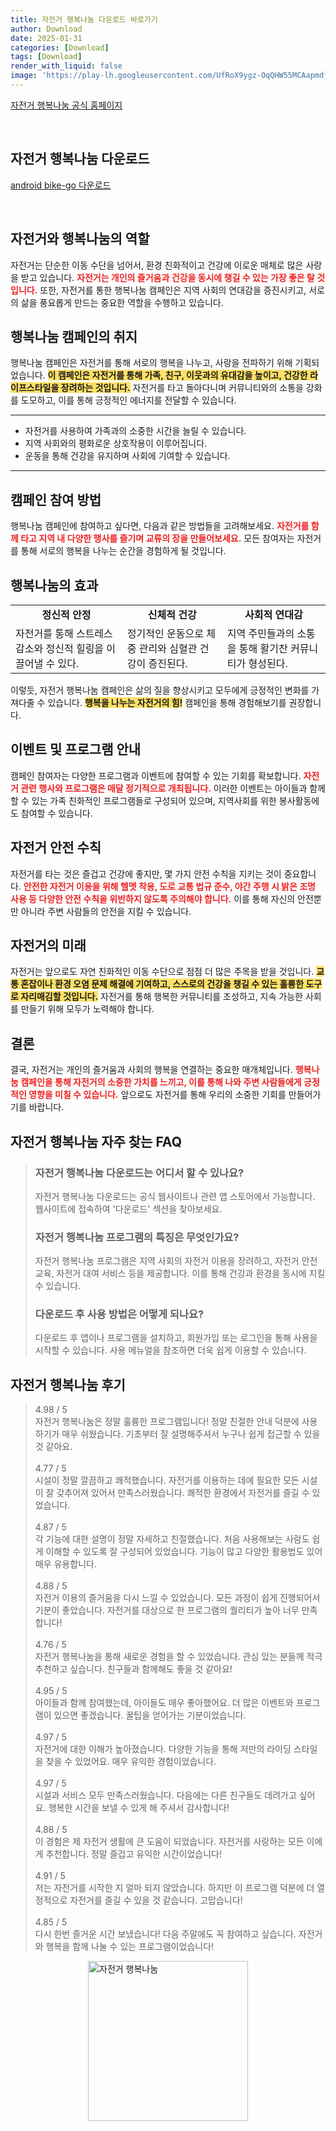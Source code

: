 ```yaml
---
title: 자전거 행복나눔 다운로드 바로가기
author: Download
date: 2025-01-31
categories: [Download]
tags: [Download]
render_with_liquid: false
image: 'https://play-lh.googleusercontent.com/UfRoX9ygz-OqQHW55MCAapmdfnJr9KzSXY_F0gD51P7zS9E0BbeTisIVDgaqiV77OfA=s256-rw'
---
```

<p><a class='click-button' title='자전거 행복나눔' href='https://www.bike.go.kr/' rel='nofollow'>자전거 행복나눔 공식 홈페이지</a></p><br>
<h2 id='자전거 행복나눔_다운로드'>자전거 행복나눔 다운로드</h2>
<p><a class="click-button android" title="bike-go 다운로드" href="https://play.google.comhttps://play.google.com/store/apps/details?id=com.jbt.android.bicyclehappysharing" rel="nofollow">android bike-go 다운로드</a></p><br>


<h2 id='자전거와 행복나눔의 역할'>자전거와 행복나눔의 역할</h2>

<p>자전거는 단순한 이동 수단을 넘어서, 환경 친화적이고 건강에 이로운 매체로 많은 사랑을 받고 있습니다. <b><span style="color: #ee2323;">자전거는 개인의 즐거움과 건강을 동시에 챙길 수 있는 가장 좋은 탈 것입니다.</span></b> 또한, 자전거를 통한 행복나눔 캠페인은 지역 사회의 연대감을 증진시키고, 서로의 삶을 풍요롭게 만드는 중요한 역할을 수행하고 있습니다.</p>

<h2 id='행복나눔 캠페인의 취지'>행복나눔 캠페인의 취지</h2>

<p>행복나눔 캠페인은 자전거를 통해 서로의 행복을 나누고, 사랑을 전파하기 위해 기획되었습니다. <b><span style="background-color: #ffe066;">이 캠페인은 자전거를 통해 가족, 친구, 이웃과의 유대감을 높이고, 건강한 라이프스타일을 장려하는 것입니다.</span></b> 자전거를 타고 돌아다니며 커뮤니티와의 소통을 강화를 도모하고, 이를 통해 긍정적인 에너지를 전달할 수 있습니다.</p>

<hr />

<ul>
    <li>자전거를 사용하여 가족과의 소중한 시간을 늘릴 수 있습니다.</li>
    <li>지역 사회와의 평화로운 상호작용이 이루어집니다.</li>
    <li>운동을 통해 건강을 유지하며 사회에 기여할 수 있습니다.</li>
</ul>

<hr />

<h2 id='캠페인 참여 방법'>캠페인 참여 방법</h2>

<p>행복나눔 캠페인에 참여하고 싶다면, 다음과 같은 방법들을 고려해보세요. <b><span style="color: #ee2323;">자전거를 함께 타고 지역 내 다양한 행사를 즐기며 교류의 장을 만들어보세요.</span></b> 모든 참여자는 자전거를 통해 서로의 행복을 나누는 순간을 경험하게 될 것입니다.</p>

<h2 id='행복나눔의 효과'>행복나눔의 효과</h2>

<table>
    <tr>
        <td style="text-align: center; height: 17px;"><b>정신적 안정</b></td>
        <td style="text-align: center; height: 17px;"><b>신체적 건강</b></td>
        <td style="text-align: center; height: 17px;"><b>사회적 연대감</b></td>
    </tr>
    <tr>
        <td>자전거를 통해 스트레스 감소와 정신적 힐링을 이끌어낼 수 있다.</td>
        <td>정기적인 운동으로 체중 관리와 심혈관 건강이 증진된다.</td>
        <td>지역 주민들과의 소통을 통해 활기찬 커뮤니티가 형성된다.</td>
    </tr>
</table>

<p>이렇듯, 자전거 행복나눔 캠페인은 삶의 질을 향상시키고 모두에게 긍정적인 변화를 가져다줄 수 있습니다. <b><span style="background-color: #ffe066;">행복을 나누는 자전거의 힘!</span></b> 캠페인을 통해 경험해보기를 권장합니다.</p>

<h2 id='이벤트 및 프로그램 안내'>이벤트 및 프로그램 안내</h2>

<p>캠페인 참여자는 다양한 프로그램과 이벤트에 참여할 수 있는 기회를 확보합니다. <b><span style="color: #ee2323;">자전거 관련 행사와 프로그램은 매달 정기적으로 개최됩니다.</span></b> 이러한 이벤트는 아이들과 함께할 수 있는 가족 친화적인 프로그램들로 구성되어 있으며, 지역사회를 위한 봉사활동에도 참여할 수 있습니다.</p>

<h2 id='자전거 안전 수칙'>자전거 안전 수칙</h2>

<p>자전거를 타는 것은 즐겁고 건강에 좋지만, 몇 가지 안전 수칙을 지키는 것이 중요합니다. <b><span style="color: #ee2323;">안전한 자전거 이용을 위해 헬멧 착용, 도로 교통 법규 준수, 야간 주행 시 밝은 조명 사용 등 다양한 안전 수칙을 위반하지 않도록 주의해야 합니다.</span></b> 이를 통해 자신의 안전뿐만 아니라 주변 사람들의 안전을 지킬 수 있습니다.</p>

<h2 id='자전거의 미래'>자전거의 미래</h2>

<p>자전거는 앞으로도 자연 친화적인 이동 수단으로 점점 더 많은 주목을 받을 것입니다. <b><span style="background-color: #ffe066;">교통 혼잡이나 환경 오염 문제 해결에 기여하고, 스스로의 건강을 챙길 수 있는 훌륭한 도구로 자리매김할 것입니다.</span></b> 자전거를 통해 행복한 커뮤니티를 조성하고, 지속 가능한 사회를 만들기 위해 모두가 노력해야 합니다.</p>

<h2 id='결론'>결론</h2>

<p>결국, 자전거는 개인의 즐거움과 사회의 행복을 연결하는 중요한 매개체입니다. <b><span style="color: #ee2323;">행복나눔 캠페인을 통해 자전거의 소중한 가치를 느끼고, 이를 통해 나와 주변 사람들에게 긍정적인 영향을 미칠 수 있습니다.</span></b> 앞으로도 자전거를 통해 우리의 소중한 기회를 만들어가기를 바랍니다.</p>


<h2 id='자전거 행복나눔_자주_찾는_FAQ'>자전거 행복나눔 자주 찾는 FAQ</h2>
<div itemscope="" itemtype="https://schema.org/FAQPage"> 
<blockquote> 
<div itemscope="" itemprop="mainEntity" itemtype="https://schema.org/Question"> 
<h3 itemprop="name">자전거 행복나눔 다운로드는 어디서 할 수 있나요?</h3> 
<div itemscope="" itemprop="acceptedAnswer" itemtype="https://schema.org/Answer"> 
<span itemprop="text"> 
<p>자전거 행복나눔 다운로드는 공식 웹사이트나 관련 앱 스토어에서 가능합니다. 웹사이트에 접속하여 '다운로드' 섹션을 찾아보세요.</p> 
</span> 
</div> 
</div> 

<div itemscope="" itemprop="mainEntity" itemtype="https://schema.org/Question"> 
<h3 itemprop="name">자전거 행복나눔 프로그램의 특징은 무엇인가요?</h3> 
<div itemscope="" itemprop="acceptedAnswer" itemtype="https://schema.org/Answer"> 
<span itemprop="text"> 
<p>자전거 행복나눔 프로그램은 지역 사회의 자전거 이용을 장려하고, 자전거 안전 교육, 자전거 대여 서비스 등을 제공합니다. 이를 통해 건강과 환경을 동시에 지킬 수 있습니다.</p> 
</span> 
</div> 
</div> 

<div itemscope="" itemprop="mainEntity" itemtype="https://schema.org/Question"> 
<h3 itemprop="name">다운로드 후 사용 방법은 어떻게 되나요?</h3> 
<div itemscope="" itemprop="acceptedAnswer" itemtype="https://schema.org/Answer"> 
<span itemprop="text"> 
<p>다운로드 후 앱이나 프로그램을 설치하고, 회원가입 또는 로그인을 통해 사용을 시작할 수 있습니다. 사용 메뉴얼을 참조하면 더욱 쉽게 이용할 수 있습니다.</p> 
</span> 
</div> 
</div> 
</blockquote> 
</div>
<h2 id='자전거 행복나눔_후기'>자전거 행복나눔 후기</h2>
<div itemscope itemtype="https://schema.org/Product">
  <blockquote>
  <div itemprop="review" itemscope itemtype="https://schema.org/Review">
      <div itemprop="reviewRating" itemscope itemtype="https://schema.org/Rating"> <span itemprop="ratingValue">4.98</span> / <span itemprop="bestRating">5</span> </div>
      <span itemprop="reviewBody">자전거 행복나눔은 정말 훌륭한 프로그램입니다! 정말 친절한 안내 덕분에 사용하기가 매우 쉬웠습니다. 기초부터 잘 설명해주셔서 누구나 쉽게 접근할 수 있을 것 같아요.</span>
  </div>
  <br>
  <div itemprop="review" itemscope itemtype="https://schema.org/Review">
      <div itemprop="reviewRating" itemscope itemtype="https://schema.org/Rating"> <span itemprop="ratingValue">4.77</span> / <span itemprop="bestRating">5</span> </div>
      <span itemprop="reviewBody">시설이 정말 깔끔하고 쾌적했습니다. 자전거를 이용하는 데에 필요한 모든 시설이 잘 갖추어져 있어서 만족스러웠습니다. 쾌적한 환경에서 자전거를 즐길 수 있었습니다.</span>
  </div>
  <br>
  <div itemprop="review" itemscope itemtype="https://schema.org/Review">
      <div itemprop="reviewRating" itemscope itemtype="https://schema.org/Rating"> <span itemprop="ratingValue">4.87</span> / <span itemprop="bestRating">5</span> </div>
      <span itemprop="reviewBody">각 기능에 대한 설명이 정말 자세하고 친절했습니다. 처음 사용해보는 사람도 쉽게 이해할 수 있도록 잘 구성되어 있었습니다. 기능이 많고 다양한 활용법도 있어 매우 유용합니다.</span>
  </div>
  <br>
  <div itemprop="review" itemscope itemtype="https://schema.org/Review">
      <div itemprop="reviewRating" itemscope itemtype="https://schema.org/Rating"> <span itemprop="ratingValue">4.88</span> / <span itemprop="bestRating">5</span> </div>
      <span itemprop="reviewBody">자전거 이용의 즐거움을 다시 느낄 수 있었습니다. 모든 과정이 쉽게 진행되어서 기분이 좋았습니다. 자전거를 대상으로 한 프로그램의 퀄리티가 높아 너무 만족합니다!</span>
  </div>
  <br>
  <div itemprop="review" itemscope itemtype="https://schema.org/Review">
      <div itemprop="reviewRating" itemscope itemtype="https://schema.org/Rating"> <span itemprop="ratingValue">4.76</span> / <span itemprop="bestRating">5</span> </div>
      <span itemprop="reviewBody">자전거 행복나눔을 통해 새로운 경험을 할 수 있었습니다. 관심 있는 분들께 적극 추천하고 싶습니다. 친구들과 함께해도 좋을 것 같아요!</span>
  </div>
  <br>
  <div itemprop="review" itemscope itemtype="https://schema.org/Review">
      <div itemprop="reviewRating" itemscope itemtype="https://schema.org/Rating"> <span itemprop="ratingValue">4.95</span> / <span itemprop="bestRating">5</span> </div>
      <span itemprop="reviewBody">아이들과 함께 참여했는데, 아이들도 매우 좋아했어요. 더 많은 이벤트와 프로그램이 있으면 좋겠습니다. 꿀팁을 얻어가는 기분이었습니다.</span>
  </div>
  <br>
  <div itemprop="review" itemscope itemtype="https://schema.org/Review">
      <div itemprop="reviewRating" itemscope itemtype="https://schema.org/Rating"> <span itemprop="ratingValue">4.97</span> / <span itemprop="bestRating">5</span> </div>
      <span itemprop="reviewBody">자전거에 대한 이해가 높아졌습니다. 다양한 기능을 통해 저만의 라이딩 스타일을 찾을 수 있었어요. 매우 유익한 경험이었습니다.</span>
  </div>
  <br>
  <div itemprop="review" itemscope itemtype="https://schema.org/Review">
      <div itemprop="reviewRating" itemscope itemtype="https://schema.org/Rating"> <span itemprop="ratingValue">4.97</span> / <span itemprop="bestRating">5</span> </div>
      <span itemprop="reviewBody">시설과 서비스 모두 만족스러웠습니다. 다음에는 다른 친구들도 데려가고 싶어요. 행복한 시간을 보낼 수 있게 해 주셔서 감사합니다!</span>
  </div>
  <br>
  <div itemprop="review" itemscope itemtype="https://schema.org/Review">
      <div itemprop="reviewRating" itemscope itemtype="https://schema.org/Rating"> <span itemprop="ratingValue">4.88</span> / <span itemprop="bestRating">5</span> </div>
      <span itemprop="reviewBody">이 경험은 제 자전거 생활에 큰 도움이 되었습니다. 자전거를 사랑하는 모든 이에게 추천합니다. 정말 즐겁고 유익한 시간이었습니다!</span>
  </div>
  <br>
  <div itemprop="review" itemscope itemtype="https://schema.org/Review">
      <div itemprop="reviewRating" itemscope itemtype="https://schema.org/Rating"> <span itemprop="ratingValue">4.91</span> / <span itemprop="bestRating">5</span> </div>
      <span itemprop="reviewBody">저는 자전거를 시작한 지 얼마 되지 않았습니다. 하지만 이 프로그램 덕분에 더 열정적으로 자전거를 즐길 수 있을 것 같습니다. 고맙습니다!</span>
  </div>
  <br>
  <div itemprop="review" itemscope itemtype="https://schema.org/Review">
      <div itemprop="reviewRating" itemscope itemtype="https://schema.org/Rating"> <span itemprop="ratingValue">4.85</span> / <span itemprop="bestRating">5</span> </div>
      <span itemprop="reviewBody">다시 한번 즐거운 시간 보냈습니다! 다음 주말에도 꼭 참여하고 싶습니다. 자전거와 행복을 함께 나눌 수 있는 프로그램이었습니다!</span>
  </div>
  </blockquote>
</div>
<figure class="image" style="display: flex; justify-content: center; align-items: center; margin: 0;"><img src="https://play-lh.googleusercontent.com/UfRoX9ygz-OqQHW55MCAapmdfnJr9KzSXY_F0gD51P7zS9E0BbeTisIVDgaqiV77OfA=s256-rw" alt="자전거 행복나눔" width="256" height="256" style="max-width: 100%; height: auto;"></figure>